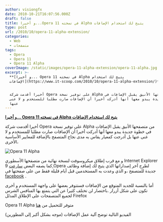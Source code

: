 ```yaml
---
author: visiongfx
date: 2010-10-21T16:07:56.000Z
draft: false
title: و أخيرا...Opera 11 في نسخته Alpha يتيح لك استخدام الإضافات
type: post
url: /2010/10/opera-11-alpha-extension/
categories:
  - Web
  - متصفحات
tags:
  - Opera
  - Opera 11
  - Opera 11 Alpha
coverImage: /static/images/opera-11-alpha-extension/opera-11-alpha.jpg
excerpt: >-
  **[و أخيرا... Opera 11 في نسخته Alpha يتيح لك استخدام
  الإضافات](https://www.it-scoop.com/2010/10/opera-11-alpha-extension/)**


  أخيرا أقدمت شركة Opera على توفير نسخة Alpha من متصفحها الأنيق يقبل الإضافات في
  خطوة جديدة يبدو معها أنها أدركت أخيرا أن الإضافات صارت مطلبا للمستخدم و لا غنى
  عنها
---
```

**[و أخيرا... Opera 11 في نسخته Alpha يتيح لك استخدام الإضافات](https://www.it-scoop.com/2010/10/opera-11-alpha-extension/)**

أخيرا أقدمت شركة Opera على توفير نسخة Alpha من متصفحها الأنيق يقبل الإضافات في خطوة جديدة يبدو معها أنها أدركت أخيرا أن الإضافات صارت مطلبا للمستخدم و لا غنى عنها بل أدرجت كمعيار يقاس به مدى نجاح المتصفح بالإضافة للمعايير الأساسية الأخرى،

![Opera 11 Alpha](/static/images/opera-11-alpha-extension/opera-11-alpha.jpg)

و مع قرب إطلاق ميكروسوفت لنسخة نهائية من متصفحها الأسطوري Internet Explorer 9 كما يصفه البعض [سارعت ](http://my.opera.com/chooseopera/blog/come-and-play-with-opera-extensions)Opera لطرح آخر إصداراتها الذي يتيح لك إضافة وظائف جديدة للمتصفح ،و الذي وعدت به المستخدمين قبل أيام قليلة فقط من على صفحتها في [facebook](http://www.facebook.com/Opera) .

أما بالنسبة للجديد المتوقع من الإضافات فستتوفر بعضها على واجهة المستخدم و أخرى تكون على شكل أزرار .باختصار لن تختلف كثيرا عن التي يتمتع بها المنافس الشرس لجميع المتصفحات على الإطلاق المدلل Firefox

Opera 11 Alpha متوفر للتحميل من [هنا](http://www.opera.com/download/get.pl?id=33277\&location=270\&thanks=true\&sub=true)

الفيديو التالية توضح آلية عمل الإضافات (موجه بشكل أكبر إلى المطورين)
